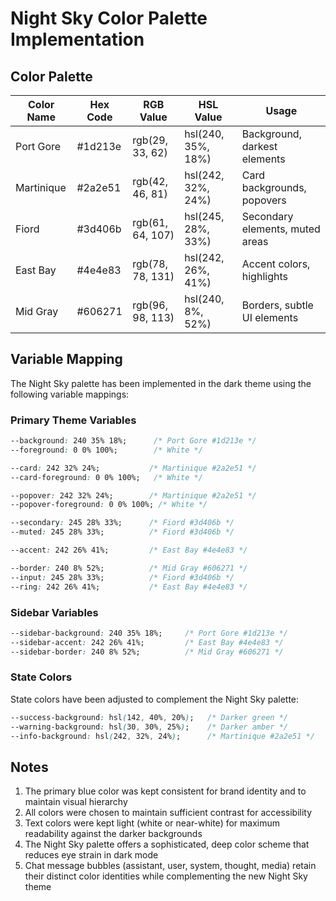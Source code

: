 # Night Sky Color Palette Implementation

## Color Palette

| Color Name  | Hex Code | RGB Value       | HSL Value        | Usage                            |
|-------------|----------|-----------------|------------------|---------------------------------|
| Port Gore   | #1d213e  | rgb(29, 33, 62) | hsl(240, 35%, 18%) | Background, darkest elements    |
| Martinique  | #2a2e51  | rgb(42, 46, 81) | hsl(242, 32%, 24%) | Card backgrounds, popovers      |
| Fiord       | #3d406b  | rgb(61, 64, 107)| hsl(245, 28%, 33%) | Secondary elements, muted areas  |
| East Bay    | #4e4e83  | rgb(78, 78, 131)| hsl(242, 26%, 41%) | Accent colors, highlights       |
| Mid Gray    | #606271  | rgb(96, 98, 113)| hsl(240, 8%, 52%)  | Borders, subtle UI elements     |

## Variable Mapping

The Night Sky palette has been implemented in the dark theme using the following variable mappings:

### Primary Theme Variables

```css
--background: 240 35% 18%;      /* Port Gore #1d213e */
--foreground: 0 0% 100%;        /* White */

--card: 242 32% 24%;           /* Martinique #2a2e51 */
--card-foreground: 0 0% 100%;   /* White */

--popover: 242 32% 24%;        /* Martinique #2a2e51 */
--popover-foreground: 0 0% 100%; /* White */

--secondary: 245 28% 33%;      /* Fiord #3d406b */
--muted: 245 28% 33%;          /* Fiord #3d406b */

--accent: 242 26% 41%;         /* East Bay #4e4e83 */

--border: 240 8% 52%;          /* Mid Gray #606271 */
--input: 245 28% 33%;          /* Fiord #3d406b */
--ring: 242 26% 41%;           /* East Bay #4e4e83 */
```

### Sidebar Variables

```css
--sidebar-background: 240 35% 18%;     /* Port Gore #1d213e */
--sidebar-accent: 242 26% 41%;         /* East Bay #4e4e83 */
--sidebar-border: 240 8% 52%;          /* Mid Gray #606271 */
```

### State Colors

State colors have been adjusted to complement the Night Sky palette:

```css
--success-background: hsl(142, 40%, 20%);   /* Darker green */
--warning-background: hsl(30, 30%, 25%);    /* Darker amber */
--info-background: hsl(242, 32%, 24%);      /* Martinique #2a2e51 */
```

## Notes

1. The primary blue color was kept consistent for brand identity and to maintain visual hierarchy
2. All colors were chosen to maintain sufficient contrast for accessibility
3. Text colors were kept light (white or near-white) for maximum readability against the darker backgrounds
4. The Night Sky palette offers a sophisticated, deep color scheme that reduces eye strain in dark mode
5. Chat message bubbles (assistant, user, system, thought, media) retain their distinct color identities while complementing the new Night Sky theme